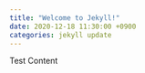 ```yaml
---
title: "Welcome to Jekyll!"
date: 2020-12-18 11:30:00 +0900
categories: jekyll update
---
```

Test Content

